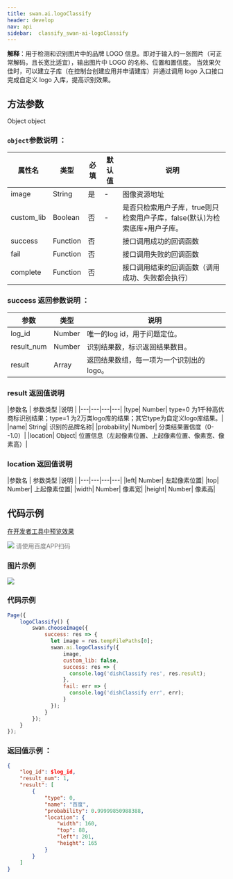 ```yaml
---
title: swan.ai.logoClassify
header: develop
nav: api
sidebar:  classify_swan-ai-logoClassify
---
```


  

**解释**：用于检测和识别图片中的品牌 LOGO 信息。即对于输入的一张图片（可正常解码，且长宽比适宜），输出图片中 LOGO 的名称、位置和置信度。 当效果欠佳时，可以建立子库（在控制台创建应用并申请建库）并通过调用 logo 入口接口完成自定义 logo 入库，提高识别效果。



## 方法参数 

Object object

### `object`参数说明 ：

|属性名 |类型  |必填 | 默认值 |说明|
|---- | ---- | ---- | ----|----|
|image|	String|是| - |图像资源地址|
|custom_lib	|Boolean	|否|	-|是否只检索用户子库，true则只检索用户子库，false(默认)为检索底库+用户子库。|
|success |Function    |否 | |      接口调用成功的回调函数|
|fail |   Function|    否  | |     接口调用失败的回调函数|
|complete  |  Function  |  否   | |    接口调用结束的回调函数（调用成功、失败都会执行）|

### success 返回参数说明 ：

|参数 |类型 | 说明  |
|---- | ---- | ---- |
|log_id|	Number|	唯一的log id，用于问题定位。|
|result_num|	Number|	识别结果数，标识返回结果数目。|
|result|	Array|	返回结果数组，每一项为一个识别出的logo。|


### result 返回值说明 

|参数名 | 参数类型 |说明  |
|---|---|---|---|
|type|     Number| type=0 为1千种高优商标识别结果；type=1 为2万类logo库的结果；其它type为自定义logo库结果。|
|name|     String| 识别的品牌名称|
|probability|     Number| 分类结果置信度（0--1.0）|
|location|	Object|	位置信息（左起像素位置、上起像素位置、像素宽、像素高）|

### location 返回值说明 

|参数名 | 参数类型 |说明  |
|---|---|---|---|
|left|	Number|	左起像素位置|
|top|		Number|	上起像素位置|
|width|	Number|	像素宽|
|height|	Number|	像素高|

## 代码示例

<a href="swanide://fragment/f9b7a262adee84b71a9140ad8dab1d691569501111413" title="在开发者工具中预览效果" target="_self">在开发者工具中预览效果</a>

<div class='scan-code-container'>
    <img src="https://b.bdstatic.com/miniapp/assets/images/doc_demo/logoClassify.png" class="demo-qrcode-image" />
    <font color=#777 12px>请使用百度APP扫码</font>
</div>



### 图片示例 

<div class="m-doc-custom-examples">
    <div class="m-doc-custom-examples-correct">
        <img src="https://b.bdstatic.com/miniapp/images/logoClassify.jpeg">
    </div>
    <div class="m-doc-custom-examples-correct">
        <img src=" ">
    </div>
    <div class="m-doc-custom-examples-correct">
        <img src=" ">
    </div>     
</div>

### 代码示例 




```js
Page({
    logoClassify() {
        swan.chooseImage({
            success: res => {
              let image = res.tempFilePaths[0];
              swan.ai.logoClassify({
                  image,
                  custom_lib: false,
                  success: res => {
                    console.log('dishClassify res', res.result);
                  },
                  fail: err => {
                    console.log('dishClassify err', err);
                  }
              });
            }
        });
    }
});
```

### 返回值示例 ：
```json
{
    "log_id": $log_id,
    "result_num": 1,
    "result": [
        {
            "type": 0,
            "name": "百度",
            "probability": 0.99999850988388,
            "location": {
                "width": 160,
                "top": 88,
                "left": 201,
                "height": 165
            }
        }
    ]
}
```
